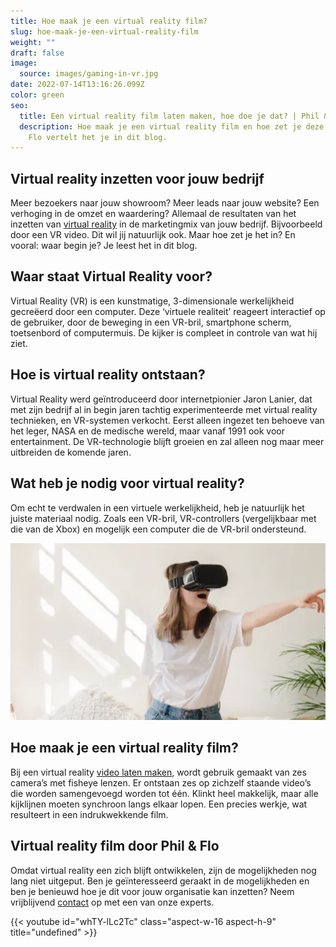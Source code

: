 ```yaml
---
title: Hoe maak je een virtual reality film?
slug: hoe-maak-je-een-virtual-reality-film
weight: ""
draft: false
image:
  source: images/gaming-in-vr.jpg
date: 2022-07-14T13:16:26.099Z
color: green
seo:
  title: Een virtual reality film laten maken, hoe doe je dat? | Phil & Flo | Blog
  description: Hoe maak je een virtual reality film en hoe zet je deze in? Phil &
    Flo vertelt het je in dit blog.
---
```

## Virtual reality inzetten voor jouw bedrijf

Meer bezoekers naar jouw showroom? Meer leads naar jouw website? Een verhoging in de omzet en waardering? Allemaal de resultaten van het inzetten van [virtual reality](https://www.philenflo.nl/oplossingen/virtual-reality/) in de marketingmix van jouw bedrijf. Bijvoorbeeld door een VR video. Dit wil jij natuurlijk ook. Maar hoe zet je het in? En vooral: waar begin je? Je leest het in dit blog.

## Waar staat Virtual Reality voor?

Virtual Reality (VR) is een kunstmatige, 3-dimensionale werkelijkheid gecreëerd door een computer.  Deze ‘virtuele realiteit’ reageert interactief op de gebruiker, door de beweging in een VR-bril, smartphone scherm, toetsenbord of computermuis. De kijker is compleet in controle van wat hij ziet.

## Hoe is virtual reality ontstaan?

Virtual Reality werd geïntroduceerd door internetpionier Jaron Lanier, dat met zijn bedrijf al in begin jaren tachtig experimenteerde met virtual reality technieken, en VR-systemen verkocht. Eerst alleen ingezet ten behoeve van het leger, NASA en de medische wereld, maar vanaf 1991 ook voor entertainment. De VR-technologie blijft groeien en zal alleen nog maar meer uitbreiden de komende jaren.

## Wat heb je nodig voor virtual reality?

Om echt te verdwalen in een virtuele werkelijkheid, heb je natuurlijk het juiste materiaal nodig. Zoals een VR-bril, VR-controllers (vergelijkbaar met die van de Xbox) en mogelijk een computer die de VR-bril ondersteund.

![](images/vr-video.png)

## Hoe maak je een virtual reality film?

Bij een virtual reality [video laten maken](https://www.philenflo.nl/oplossingen/video-laten-maken/), wordt gebruik gemaakt van zes camera’s met fisheye lenzen. Er ontstaan zes op zichzelf staande video’s die worden samengevoegd worden tot één. Klinkt heel makkelijk, maar alle kijklijnen moeten synchroon langs elkaar lopen. Een precies werkje, wat resulteert in een indrukwekkende film.

## Virtual reality film door Phil & Flo

Omdat virtual reality een zich blijft ontwikkelen, zijn de mogelijkheden nog lang niet uitgeput. Ben je geïnteresseerd geraakt in de mogelijkheden en ben je benieuwd hoe je dit voor jouw organisatie kan inzetten? Neem vrijblijvend [contact](https://www.philenflo.nl/contact/) op met een van onze experts.

{{< youtube id="whTY-lLc2Tc" class="aspect-w-16 aspect-h-9" title="undefined" >}}